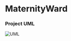 # MaternityWard

### Project UML
![UML](https://user-images.githubusercontent.com/49211014/123714097-5d6f8280-d87e-11eb-8a58-26537c267b26.png)
